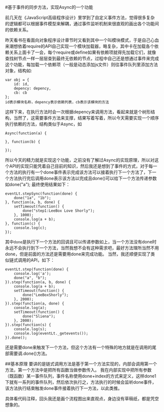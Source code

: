 #基于事件的同步方法，实现Async的一个功能

前几天在《JavaScript高级程序设计》里学到了自定义事件方法，觉得很多复杂的逻辑都可以根据事件模型来解耦，通过事件监听机制来很直观的画出各个功能间的依赖关系。 

昨天看书在看面向对象程序设计章节时又看到其中一个叫模块模式，于是自己心血来潮想依着require的API自己实现一个模块加载器，略复杂，其中卡在加载各个依赖关系上面卡了一会，每个require或define如果有依赖项就得先加载它们，就像查找树节点一样一层层查到最终无依赖的节点，过程中自己还是想通过事件来完成这个功能，每加载一个依赖项（一般是动态添加js文件）则往事件队列里添加方法对象，结构如:
```
var obj = {
	id: id,
	depency: depency,
	cb: cb
};
id表示模块名称，depency表示依赖列表，cb表示该模块的方法
```
这样下来，在执行方法时会一次根据depency来调用方法，看起来就是个树形结构，当然了，这需要事件方法来支撑，结果写着写着，所以今天需要实现一个顺序执行依赖的方法，结构类似于Async，如
```
Async(function(a) {

}, function(b) {
	
});
```
所以今天的精力就是实现这个功能，之前没有了解过Async的实现原理，所以对这个API的实现只能凭着自己目前的知识，然后我还是想到了事件的方式，对于每一个方法的执行有一个done事件表示完成该方法可以接着执行下一个方法了，下一个方法执行完后调用done表示该方法以完成且done()可以给下一个方法传递参数如done("a");
最终使用结果如下：
```
eventLt.stepSync(function(done) {
	done("1a", "1b");
}, function(a, b, done) {
	setTimeout(function() {
		done("step1:LeeBox Love Shorly");
	}, 1000);
	console.log(a + b);
}, function(c) {
	console.log(c);
});
```
其中`done`是执行下一个方法的回调且可以传递参数如上，当一个方法没有done时永远不会执行到下一个方法，当然我想不会有这种需求吧，最好方法理所当然不用done，但是前面的方法还是需要用done来完成功能。
当然，我还顺便实现了类似链式调用的API，如下：
```
eventLt.step(function(done) {
	console.log('a');
	done("a", "b");
}).step(function(a, b, done) {
	console.log(a + b);
	setTimeout(function() {
		done("LeeBoxShorly");
	}, 2000);
}).step(function(a, done) {
	console.log(a);
	setTimeout(function() {
		done("Sliena");
	}, 2000);
}).step(function(s) {
	console.log(s);
	console.log(eventLt._getevents());
}).done();
```
还是需要done来触发下一个方法，但这个方法有一个特殊的地方就是在调用的尾部需要调.done()方法。


##基本原理
要讲的是链式调用方法是基于第一个方法实现的，内部会调用第一个方法，第一个方法中是把所有函数当做参数传入。
我在内部实现中把所有参数（既函数）某一事件队列，事件名称使用done+index的方式来定义，这样done1下就有一系列的事件队列，然后依次执行之，方法执行的时候会监听done事件，该方法执行结束触发done事件接着执行下一方法，以此类推。

具体看代码注释，回头我还是画个流程图出来直观点，身边没有草稿纸，都是凭空想象的。
